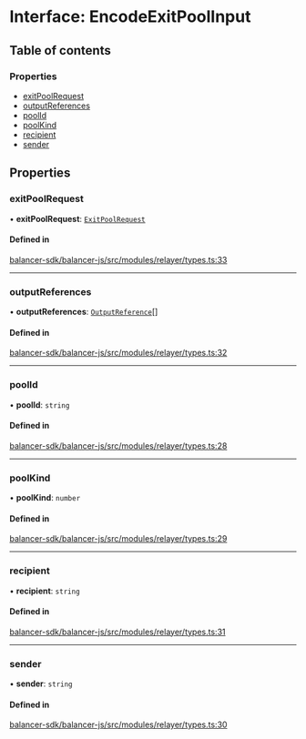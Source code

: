 # Interface: EncodeExitPoolInput

## Table of contents

### Properties

- [exitPoolRequest](EncodeExitPoolInput.md#exitpoolrequest)
- [outputReferences](EncodeExitPoolInput.md#outputreferences)
- [poolId](EncodeExitPoolInput.md#poolid)
- [poolKind](EncodeExitPoolInput.md#poolkind)
- [recipient](EncodeExitPoolInput.md#recipient)
- [sender](EncodeExitPoolInput.md#sender)

## Properties

### exitPoolRequest

• **exitPoolRequest**: [`ExitPoolRequest`](../modules.md#exitpoolrequest)

#### Defined in

[balancer-sdk/balancer-js/src/modules/relayer/types.ts:33](https://github.com/balancer-labs/balancer-sdk/blob/c094037b/balancer-js/src/modules/relayer/types.ts#L33)

___

### outputReferences

• **outputReferences**: [`OutputReference`](../modules.md#outputreference)[]

#### Defined in

[balancer-sdk/balancer-js/src/modules/relayer/types.ts:32](https://github.com/balancer-labs/balancer-sdk/blob/c094037b/balancer-js/src/modules/relayer/types.ts#L32)

___

### poolId

• **poolId**: `string`

#### Defined in

[balancer-sdk/balancer-js/src/modules/relayer/types.ts:28](https://github.com/balancer-labs/balancer-sdk/blob/c094037b/balancer-js/src/modules/relayer/types.ts#L28)

___

### poolKind

• **poolKind**: `number`

#### Defined in

[balancer-sdk/balancer-js/src/modules/relayer/types.ts:29](https://github.com/balancer-labs/balancer-sdk/blob/c094037b/balancer-js/src/modules/relayer/types.ts#L29)

___

### recipient

• **recipient**: `string`

#### Defined in

[balancer-sdk/balancer-js/src/modules/relayer/types.ts:31](https://github.com/balancer-labs/balancer-sdk/blob/c094037b/balancer-js/src/modules/relayer/types.ts#L31)

___

### sender

• **sender**: `string`

#### Defined in

[balancer-sdk/balancer-js/src/modules/relayer/types.ts:30](https://github.com/balancer-labs/balancer-sdk/blob/c094037b/balancer-js/src/modules/relayer/types.ts#L30)
